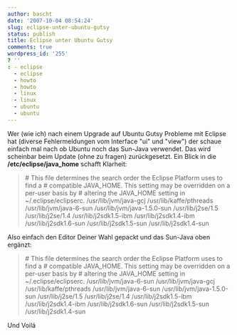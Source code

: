 ```yaml
---
author: bascht
date: '2007-10-04 08:54:24'
slug: eclipse-unter-ubuntu-gutsy
status: publish
title: Eclipse unter Ubuntu Gutsy
comments: true
wordpress_id: '255'
? ''
: - eclipse
  - eclipse
  - howto
  - howto
  - linux
  - linux
  - ubuntu
  - ubuntu
---
```


Wer (wie ich) nach einem Upgrade auf Ubuntu Gutsy Probleme mit
Eclipse hat (diverse Fehlermeldungen vom Interface "ui" und "view")
der schaue einfach mal nach ob Ubuntu noch das Sun-Java verwendet.
Das wird scheinbar beim Update (ohne zu fragen) zurückgesetzt. Ein
Blick in die **/etc/eclipse/java\_home** schafft Klarheit:
> \# This file determines the search order the Eclipse Platform uses
> to find a \# compatible JAVA\_HOME. This setting may be overridden
> on a per-user basis by \# altering the JAVA\_HOME setting in
> \~/.eclipse/eclipserc. /usr/lib/jvm/java-gcj
> /usr/lib/kaffe/pthreads /usr/lib/jvm/java-6-sun
> /usr/lib/jvm/java-1.5.0-sun /usr/lib/j2se/1.5 /usr/lib/j2se/1.4
> /usr/lib/j2sdk1.5-ibm /usr/lib/j2sdk1.4-ibm /usr/lib/j2sdk1.6-sun
> /usr/lib/j2sdk1.5-sun /usr/lib/j2sdk1.4-sun

Also einfach den Editor Deiner Wahl gepackt und das Sun-Java oben
ergänzt:
> \# This file determines the search order the Eclipse Platform uses
> to find a \# compatible JAVA\_HOME. This setting may be overridden
> on a per-user basis by \# altering the JAVA\_HOME setting in
> \~/.eclipse/eclipserc. /usr/lib/jvm/java-6-sun
> /usr/lib/jvm/java-gcj /usr/lib/kaffe/pthreads
> /usr/lib/jvm/java-6-sun /usr/lib/jvm/java-1.5.0-sun
> /usr/lib/j2se/1.5 /usr/lib/j2se/1.4 /usr/lib/j2sdk1.5-ibm
> /usr/lib/j2sdk1.4-ibm /usr/lib/j2sdk1.6-sun /usr/lib/j2sdk1.5-sun
> /usr/lib/j2sdk1.4-sun

Und Voilá


